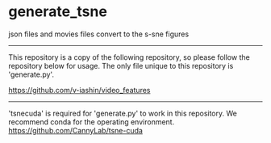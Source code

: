 # generate_tsne
json files and movies files convert to the s-sne figures
***
This repository is a copy of the following repository, so please follow the repository below for usage.
The only file unique to this repository is 'generate.py'.

https://github.com/v-iashin/video_features
***
'tsnecuda' is required for 'generate.py' to work in this repository.
We recommend conda for the operating environment.
https://github.com/CannyLab/tsne-cuda
